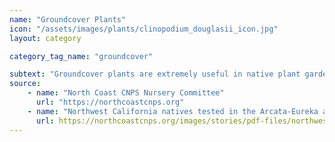 ```yaml
---
name: "Groundcover Plants"
icon: "/assets/images/plants/clinopodium_douglasii_icon.jpg" 
layout: category

category_tag_name: "groundcover"

subtext: "Groundcover plants are extremely useful in native plant gardening as a environmentally beneficial lawn replacement. They also serve the purpose of forming a living mulch. Any low-growing native plant can act as a groundcover. However, here is a list of some of our favorite go-to groundcovers"
source:
    - name: "North Coast CNPS Nursery Committee"
      url: "https://northcoastcnps.org"
    - name: "Northwest California natives tested in the Arcata-Eureka area"
      url: https://northcoastcnps.org/images/stories/pdf-files/northwestnativeslocallytested-july2016.pdf
---
```



